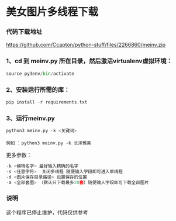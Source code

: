 # 美女图片多线程下载
### 代码下载地址
https://github.com/Ccapton/python-stuff/files/2266860/meinv.zip
### 1、cd 到 meinv.py 所在目录，然后激活virtualenv虚拟环境：
```python
source py3env/bin/activate
```

### 2、安装运行所需的库：
```python
pip install -r requirements.txt
```

### 3、运行meinv.py
```python
python3 meinv.py -k <关键词>
```
`例如` ：`python3 meinv.py -k 长泽雅美`

更多参数：  
```python
-k <模特名字> 最好输入精确的名字
-s <任意字符>  关闭多线程 随便输入字段即可进入单线程
-d <图片保存目录路径> 设置保存的位置
-a <全部套图> （默认只下载最多20套）随便输入字段即可下载全部图片
```
### 说明
这个程序已停止维护，代码仅供参考
